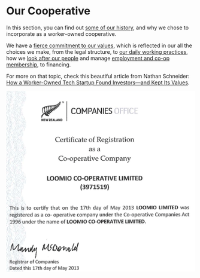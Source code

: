 # Our Cooperative

In this section, you can find out [some of our history](history.html), and why we chose to incorporate as a worker-owned cooperative.

We have a [fierce commitment to our values](purpose_and_vision.html), which is reflected in our all the choices we make, from the legal structure, to [our daily working practices](working_together.html), how we [look after our people](looking_after_people.html) and manage [employment and co-op membership](employment_and_membership.html), to financing.

For more on that topic, check this beautiful article from Nathan Schneider: [How a Worker-Owned Tech Startup Found Investors—and Kept Its Values](http://yesmagazine.org/new-economy/how-a-worker-owned-tech-startup-found-investors-and-kept-its-values-20160426).

![The Loomio Cooperative Certificate of Registration](img/loomio-coop-certificate.png)